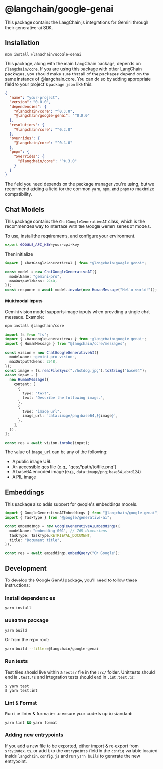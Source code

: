 # @langchain/google-genai

This package contains the LangChain.js integrations for Gemini through their generative-ai SDK.

## Installation

```bash npm2yarn
npm install @langchain/google-genai
```

This package, along with the main LangChain package, depends on [`@langchain/core`](https://npmjs.com/package/@langchain/core/).
If you are using this package with other LangChain packages, you should make sure that all of the packages depend on the same instance of @langchain/core.
You can do so by adding appropriate field to your project's `package.json` like this:

```json
{
  "name": "your-project",
  "version": "0.0.0",
  "dependencies": {
    "@langchain/core": "^0.3.0",
    "@langchain/google-genai": "^0.0.0"
  },
  "resolutions": {
    "@langchain/core": "^0.3.0"
  },
  "overrides": {
    "@langchain/core": "^0.3.0"
  },
  "pnpm": {
    "overrides": {
      "@langchain/core": "^0.3.0"
    }
  }
}
```

The field you need depends on the package manager you're using, but we recommend adding a field for the common `yarn`, `npm`, and `pnpm` to maximize compatibility.

## Chat Models

This package contains the `ChatGoogleGenerativeAI` class, which is the recommended way to interface with the Google Gemini series of models.

To use, install the requirements, and configure your environment.

```bash
export GOOGLE_API_KEY=your-api-key
```

Then initialize

```typescript
import { ChatGoogleGenerativeAI } from "@langchain/google-genai";

const model = new ChatGoogleGenerativeAI({
  modelName: "gemini-pro",
  maxOutputTokens: 2048,
});
const response = await model.invoke(new HumanMessage("Hello world!"));
```

#### Multimodal inputs

Gemini vision model supports image inputs when providing a single chat message. Example:

```bash npm2yarn
npm install @langchain/core
```

```typescript
import fs from "fs";
import { ChatGoogleGenerativeAI } from "@langchain/google-genai";
import { HumanMessage } from "@langchain/core/messages";

const vision = new ChatGoogleGenerativeAI({
  modelName: "gemini-pro-vision",
  maxOutputTokens: 2048,
});
const image = fs.readFileSync("./hotdog.jpg").toString("base64");
const input = [
  new HumanMessage({
    content: [
      {
        type: "text",
        text: "Describe the following image.",
      },
      {
        type: "image_url",
        image_url: `data:image/png;base64,${image}`,
      },
    ],
  }),
];

const res = await vision.invoke(input);
```

The value of `image_url` can be any of the following:

- A public image URL
- An accessible gcs file (e.g., "gcs://path/to/file.png")
- A base64 encoded image (e.g., `data:image/png;base64,abcd124`)
- A PIL image

## Embeddings

This package also adds support for google's embeddings models.

```typescript
import { GoogleGenerativeAIEmbeddings } from "@langchain/google-genai";
import { TaskType } from "@google/generative-ai";

const embeddings = new GoogleGenerativeAIEmbeddings({
  modelName: "embedding-001", // 768 dimensions
  taskType: TaskType.RETRIEVAL_DOCUMENT,
  title: "Document title",
});

const res = await embeddings.embedQuery("OK Google");
```

## Development

To develop the Google GenAI package, you'll need to follow these instructions:

### Install dependencies

```bash
yarn install
```

### Build the package

```bash
yarn build
```

Or from the repo root:

```bash
yarn build --filter=@langchain/google-genai
```

### Run tests

Test files should live within a `tests/` file in the `src/` folder. Unit tests should end in `.test.ts` and integration tests should
end in `.int.test.ts`:

```bash
$ yarn test
$ yarn test:int
```

### Lint & Format

Run the linter & formatter to ensure your code is up to standard:

```bash
yarn lint && yarn format
```

### Adding new entrypoints

If you add a new file to be exported, either import & re-export from `src/index.ts`, or add it to the `entrypoints` field in the `config` variable located inside `langchain.config.js` and run `yarn build` to generate the new entrypoint.
